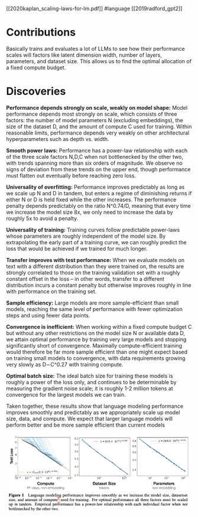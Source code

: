[[2020kaplan_scaling-laws-for-lm.pdf]]
#language
[[2019radford_gpt2]]

# Contributions 

   Basically trains and evaluates a lot of LLMs to see how their performance scales will factors like latent dimension width, number of layers, parameters, and dataset size. This allows us to find the optimal allocation of a fixed compute budget. 

# Discoveries 

   **Performance depends strongly on scale, weakly on model shape:** Model performance depends most strongly on scale, which consists of three factors: the number of model parameters N (excluding embeddings), the size of the dataset D, and the amount of compute C used for training. Within reasonable limits, performance depends very weakly on other architectural hyperparameters such as depth vs. width.

   **Smooth power laws:** Performance has a power-law relationship with each of the three scale factors N,D,C when not bottlenecked by the other two, with trends spanning more than six orders of magnitude. We observe no signs of deviation from these trends on the upper end, though performance must flatten out eventually before reaching zero loss.

   **Universality of overfitting:** Performance improves predictably as long as we scale up N and D in tandem, but enters a regime of diminishing returns if either N or D is held fixed while the other increases. The performance penalty depends predictably on the ratio N^0.74/D, meaning that every time we increase the model size 8x, we only need to increase the data by roughly 5x to avoid a penalty.

   **Universality of training:** Training curves follow predictable power-laws whose parameters are roughly independent of the model size. By extrapolating the early part of a training curve, we can roughly predict the loss that would be achieved if we trained for much longer.

   **Transfer improves with test performance:** When we evaluate models on text with a different distribution than they were trained on, the results are strongly correlated to those on the training validation set with a roughly constant offset in the loss – in other words, transfer to a different distribution incurs a constant penalty but otherwise improves roughly in line with performance on the training set.

   **Sample efficiency:** Large models are more sample-efficient than small models, reaching the same level of performance with fewer optimization steps and using fewer data points.

   **Convergence is inefficient:** When working within a fixed compute budget C but without any other restrictions on the model size N or available data D, we attain optimal performance by training very large models and stopping significantly short of convergence. Maximally compute-efficient training would therefore be far more sample efficient than one might expect based on training small models to convergence, with data requirements growing very slowly as D∼C^0.27 with training compute.

   **Optimal batch size:** The ideal batch size for training these models is roughly a power of the loss only, and continues to be determinable by measuring the gradient noise scale; it is roughly 1-2 million tokens at convergence for the largest models we can train.

   Taken together, these results show that language modeling performance improves smoothly and predictably as we appropriately scale up model size, data, and compute. We expect that larger language models will perform better and be more sample efficient than current models 

   ![image](img/llm_scaling.png)

